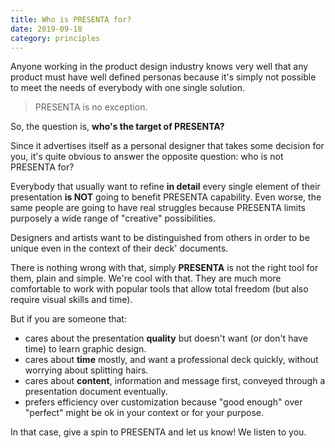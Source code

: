 ```yaml
---
title: Who is PRESENTA for?
date: 2019-09-18
category: principles
---
```


Anyone working in the product design industry knows very well that any product must have well defined personas because it's simply not possible to meet the needs of everybody with one single solution.

> PRESENTA is no exception.

So, the question is, **who's the target of PRESENTA?**

Since it advertises itself as a personal designer that takes some decision for you, it's quite obvious to answer the opposite question: who is not PRESENTA for?

Everybody that usually want to refine **in detail** every single element of their presentation **is NOT** going to benefit PRESENTA capability.
Even worse, the same people are going to have real struggles because PRESENTA limits purposely a wide range of "creative" possibilities.

Designers and artists want to be distinguished from others in order to be unique even in the context of their deck' documents.

There is nothing wrong with that, simply **PRESENTA** is not the right tool for them, plain and simple. We're cool with that. They are much more comfortable to work with popular tools that allow total freedom (but also require visual skills and time).

But if you are someone that:

- cares about the presentation **quality** but doesn't want (or don't have time) to learn graphic design.
- cares about **time** mostly, and want a professional deck quickly, without worrying about splitting hairs.
- cares about **content**, information and message first, conveyed through a presentation document eventually.
- prefers efficiency over customization because "good enough" over "perfect" might be ok in your context or for your purpose.

In that case, give a spin to PRESENTA and let us know! We listen to you.

